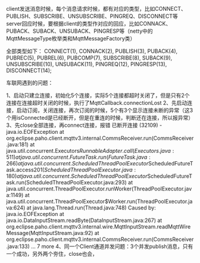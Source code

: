 client发送消息时候，每个消息请求时候，都有对应的类型，比如CONNECT、PUBLISH、SUBSCRIBE、UNSUBSCRIBE、PINGREQ、DISCONNECT等
server回应时候，要根据client的类型作对应的回应，比如CONNACK、PUBACK、SUBACK、UNSUBACK、PINGRESP等（netty中的MqttMessageType枚举类和MqttMessageFactory类）



全部类型如下：
CONNECT(1),
   CONNACK(2),
   PUBLISH(3),
   PUBACK(4),
   PUBREC(5),
   PUBREL(6),
   PUBCOMP(7),
   SUBSCRIBE(8),
   SUBACK(9),
   UNSUBSCRIBE(10),
   UNSUBACK(11),
   PINGREQ(12),
   PINGRESP(13),
   DISCONNECT(14);




 车联网遇到的问题：
 
 1、启动只建立连接，初始化5个连接，实际5个连接都超时关闭了，但是只有2个连接在连接超时关闭的时候，执行了MqttCallback.connectionLost
 2、先启动连接，启动订阅，关闭连接，再次订阅的时候，5个有3个显示连接未断的异常（这3个用isConnected是已经断开，但是在重连的时候，判断还在连接，所以报异常）
 3、先close全部连接，再connect连接，报错
 已断开连接 (32109) - java.io.EOFException
 	at org.eclipse.paho.client.mqttv3.internal.CommsReceiver.run(CommsReceiver.java:181)
 	at java.util.concurrent.Executors$RunnableAdapter.call(Executors.java:511)
 	at java.util.concurrent.FutureTask.run(FutureTask.java:266)
 	at java.util.concurrent.ScheduledThreadPoolExecutor$ScheduledFutureTask.access$201(ScheduledThreadPoolExecutor.java:180)
 	at java.util.concurrent.ScheduledThreadPoolExecutor$ScheduledFutureTask.run(ScheduledThreadPoolExecutor.java:293)
 	at java.util.concurrent.ThreadPoolExecutor.runWorker(ThreadPoolExecutor.java:1149)
 	at java.util.concurrent.ThreadPoolExecutor$Worker.run(ThreadPoolExecutor.java:624)
 	at java.lang.Thread.run(Thread.java:748)
 Caused by: java.io.EOFException
 	at java.io.DataInputStream.readByte(DataInputStream.java:267)
 	at org.eclipse.paho.client.mqttv3.internal.wire.MqttInputStream.readMqttWireMessage(MqttInputStream.java:92)
 	at org.eclipse.paho.client.mqttv3.internal.CommsReceiver.run(CommsReceiver.java:133)
 	... 7 more
 4、同一个Client通道并发问题：3个并发publish消息，只有一个成功，另外两个夯住，close也会，
  
   
   
   